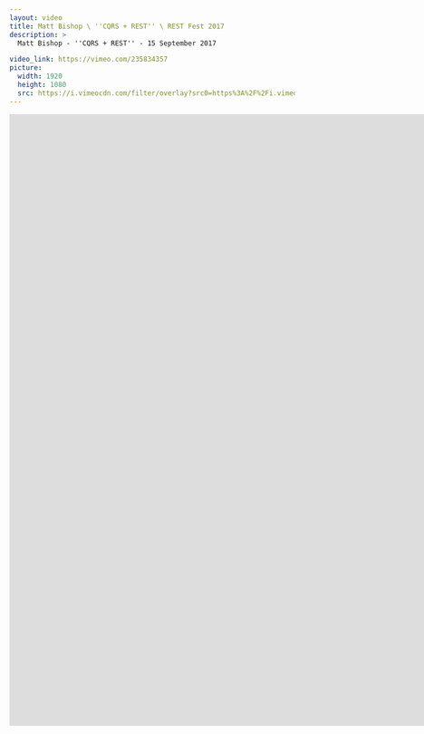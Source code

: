 ```yaml
---
layout: video
title: Matt Bishop \ ''CQRS + REST'' \ REST Fest 2017
description: >
  Matt Bishop - ''CQRS + REST'' - 15 September 2017

video_link: https://vimeo.com/235834357
picture:
  width: 1920
  height: 1080
  src: https://i.vimeocdn.com/filter/overlay?src0=https%3A%2F%2Fi.vimeocdn.com%2Fvideo%2F659925589_1920x1080.jpg&src1=http%3A%2F%2Ff.vimeocdn.com%2Fp%2Fimages%2Fcrawler_play.png
---
```

<iframe src="https://player.vimeo.com/video/235834357?title=0&byline=0&portrait=0&badge=0&autopause=0&player_id=0" width="1920" height="1080" frameborder="0" title="Matt Bishop \ &#039;&#039;CQRS + REST&#039;&#039; \ REST Fest 2017" webkitallowfullscreen mozallowfullscreen allowfullscreen></iframe>